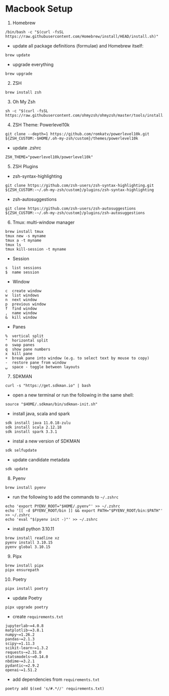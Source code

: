 # Macbook Setup

1. Homebrew
```
/bin/bash -c "$(curl -fsSL https://raw.githubusercontent.com/Homebrew/install/HEAD/install.sh)"
```
- update all package definitions (formulae) and Homebrew itself:
```
brew update
```
- upgrade everything
```
brew upgrade
```

2. ZSH

```
brew install zsh
```

3. Oh My Zsh
```
sh -c "$(curl -fsSL https://raw.githubusercontent.com/ohmyzsh/ohmyzsh/master/tools/install.sh)"
```

4. ZSH Theme: Powerlevel10k
```
git clone --depth=1 https://github.com/romkatv/powerlevel10k.git ${ZSH_CUSTOM:-$HOME/.oh-my-zsh/custom}/themes/powerlevel10k
```
- update .zshrc
```
ZSH_THEME="powerlevel10k/powerlevel10k"
```

5. ZSH Plugins

- zsh-syntax-highlighting
```
git clone https://github.com/zsh-users/zsh-syntax-highlighting.git ${ZSH_CUSTOM:-~/.oh-my-zsh/custom}/plugins/zsh-syntax-highlighting
```
- zsh-autosuggestions
```
git clone https://github.com/zsh-users/zsh-autosuggestions ${ZSH_CUSTOM:-~/.oh-my-zsh/custom}/plugins/zsh-autosuggestions
```

6. Tmux: multi-window manager
```
brew install tmux
tmux new -s myname
tmux a -t myname
tmux ls
tmux kill-session -t myname
```
- Session
```
s  list sessions
$  name session
```
- Window
```
c  create window
w  list windows
n  next window
p  previous window
f  find window
,  name window
&  kill window
```
- Panes
```
%  vertical split
"  horizontal split
o  swap panes
q  show pane numbers
x  kill pane
+  break pane into window (e.g. to select text by mouse to copy)
-  restore pane from window
⍽  space - toggle between layouts
```

7. SDKMAN
```
curl -s "https://get.sdkman.io" | bash
```
- open a new terminal or run the following in the same shell:
```
source "$HOME/.sdkman/bin/sdkman-init.sh"
```
- install java, scala and spark
```
sdk install java 11.0.18-zulu
sdk install scala 2.12.18
sdk install spark 3.3.1
```
- instal a new version of SDKMAN
```
sdk selfupdate
```
- update candidate metadata
```
sdk update
```

8. Pyenv
```
brew install pyenv
```
- run the following to add the commands to `~/.zshrc`
```
echo 'export PYENV_ROOT="$HOME/.pyenv"' >> ~/.zshrc
echo '[[ -d $PYENV_ROOT/bin ]] && export PATH="$PYENV_ROOT/bin:$PATH"' >> ~/.zshrc
echo 'eval "$(pyenv init -)"' >> ~/.zshrc
```
- install python 3.10.11
```
brew install readline xz
pyenv install 3.10.15
pyenv global 3.10.15
```

9. Pipx
```
brew install pipx
pipx ensurepath
```

10. Poetry
```
pipx install poetry
```
- update Poetry
```
pipx upgrade poetry
```
- create `requirements.txt`
```
jupyterlab~=4.0.8
matplotlib~=3.8.1
numpy~=1.26.2
pandas~=2.1.3
scipy~=1.11.3
scikit-learn~=1.3.2
requests~=2.31.0
statsmodels~=0.14.0
nbdime~=3.2.1
pydantic~=2.9.2
openai~=1.51.2
```
- add dependencies from `requirements.txt`
```
poetry add $(sed 's/#.*//' requirements.txt)
```